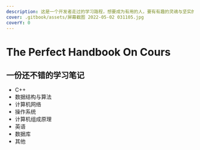 ```yaml
---
description: 这是一个开发者走过的学习路程，想要成为有用的人，要有有趣的灵魂与坚实的恒心。
cover: .gitbook/assets/屏幕截图 2022-05-02 031105.jpg
coverY: 0
---
```


# The Perfect Handbook On Cours

## 一份还不错的学习笔记

* C++
* 数据结构与算法
* 计算机网络
* 操作系统
* 计算机组成原理
* 英语
* 数据库
* 其他
